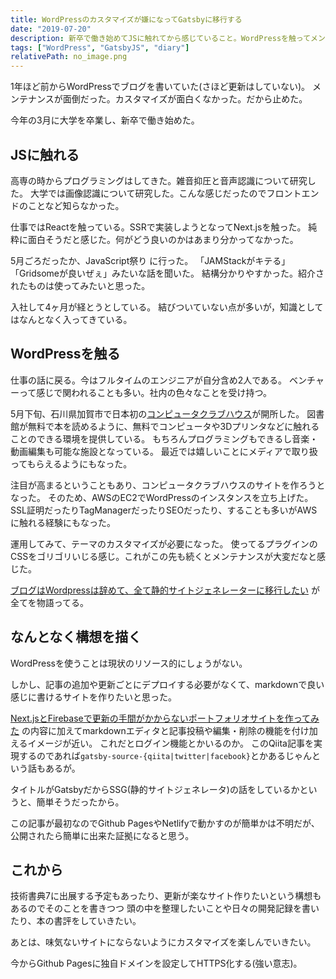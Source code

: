 ```yaml
---
title: WordPressのカスタマイズが嫌になってGatsbyに移行する
date: "2019-07-20"
description: 新卒で働き始めてJSに触れてから感じていること。WordPressを触ってメンテナンスが面倒になったこと。WordPressからGatsbyに移行するにあたって構想を描いた。これからの意思表示。
tags: ["WordPress", "GatsbyJS", "diary"]
relativePath: no_image.png
---
```


1年ほど前からWordPressでブログを書いていた(さほど更新はしていない)。
メンテナンスが面倒だった。カスタマイズが面白くなかった。だから止めた。

今年の3月に大学を卒業し、新卒で働き始めた。


## JSに触れる
高専の時からプログラミングはしてきた。雑音抑圧と音声認識について研究した。
大学では画像認識について研究した。こんな感じだったのでフロントエンドのことなど知らなかった。

仕事ではReactを触っている。SSRで実装しようとなってNext.jsを触った。
純粋に面白そうだと感じた。何がどう良いのかはあまり分かってなかった。

5月ごろだったか、JavaScript祭り に行った。
「JAMStackがキテる」「Gridsomeが良いぜぇ」みたいな話を聞いた。
結構分かりやすかった。紹介されたものは使ってみたいと思った。

入社して4ヶ月が経とうとしている。
結びついていない点が多いが，知識としてはなんとなく入ってきている。


## WordPressを触る
仕事の話に戻る。今はフルタイムのエンジニアが自分含め2人である。
ベンチャーって感じで関われることも多い。社内の色々なことを受け持つ。

5月下旬、石川県加賀市で日本初の[コンピュータクラブハウス](https://computer-clubhouse.jp)が開所した。
図書館が無料で本を読めるように、無料でコンピュータや3Dプリンタなどに触れることのできる環境を提供している。
もちろんプログラミングもできるし音楽・動画編集も可能な施設となっている。
最近では嬉しいことにメディアで取り扱ってもらえるようにもなった。

注目が高まるということもあり、コンピュータクラブハウスのサイトを作ろうとなった。
そのため、AWSのEC2でWordPressのインスタンスを立ち上げた。
SSL証明だったりTagManagerだったりSEOだったり、することも多いがAWSに触れる経験にもなった。

運用してみて、テーマのカスタマイズが必要になった。
使ってるプラグインのCSSをゴリゴリいじる感じ。これがこの先も続くとメンテナンスが大変だなと感じた。

[ブログはWordpressは辞めて、全て静的サイトジェネレーターに移行したい](https://qiita.com/cookboys/items/03259dc82b7ded62810b) が全てを物語ってる。


## なんとなく構想を描く
WordPressを使うことは現状のリソース的にしょうがない。

しかし、記事の追加や更新ごとにデプロイする必要がなくて、markdownで良い感じに書けるサイトを作りたいと思った。

[Next.jsとFirebaseで更新の手間がかからないポートフォリオサイトを作ってみた](https://qiita.com/kentaro_m/items/51ba502fd5b1c603a439) の内容に加えてmarkdownエディタと記事投稿や編集・削除の機能を付け加えるイメージが近い。
これだとログイン機能とかいるのか。
このQiita記事を実現するのであれば`gatsby-source-{qiita|twitter|facebook}`とかあるじゃんという話もあるが。

タイトルがGatsbyだからSSG(静的サイトジェネレータ)の話をしているかというと、簡単そうだったから。

この記事が最初なのでGithub PagesやNetlifyで動かすのが簡単かは不明だが、公開されたら簡単に出来た証拠になると思う。

## これから
技術書典7に出展する予定もあったり、更新が楽なサイト作りたいという構想もあるのでそのことを書きつつ
頭の中を整理したいことや日々の開発記録を書いたり、本の書評をしていきたい。

あとは、味気ないサイトにならないようにカスタマイズを楽しんでいきたい。

今からGithub Pagesに独自ドメインを設定してHTTPS化する(強い意志)。
